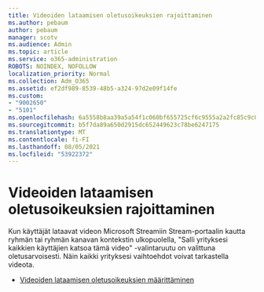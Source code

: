 ```yaml
---
title: Videoiden lataamisen oletusoikeuksien rajoittaminen
ms.author: pebaum
author: pebaum
manager: scotv
ms.audience: Admin
ms.topic: article
ms.service: o365-administration
ROBOTS: NOINDEX, NOFOLLOW
localization_priority: Normal
ms.collection: Adm_O365
ms.assetid: ef2df989-8539-48b5-a324-97d2e09f14fe
ms.custom:
- "9002650"
- "5101"
ms.openlocfilehash: 6a5558b8aa39a5a54f1c060bf655725cf6c9555a2a2fc85c9c0b17ec4d27ed6f
ms.sourcegitcommit: b5f7da89a650d2915dc652449623c78be6247175
ms.translationtype: MT
ms.contentlocale: fi-FI
ms.lasthandoff: 08/05/2021
ms.locfileid: "53922372"
---
```

# <a name="restrict-default-video-upload-permissions"></a>Videoiden lataamisen oletusoikeuksien rajoittaminen

Kun käyttäjät lataavat videon Microsoft Streamiin Stream-portaalin kautta ryhmän tai ryhmän kanavan kontekstin ulkopuolella, "Salli yrityksesi kaikkien käyttäjien katsoa tämä video" -valintaruutu on valittuna oletusarvoisesti. Näin kaikki yrityksesi vaihtoehdot voivat tarkastella videota.

- [Videoiden lataamisen oletusoikeuksien määrittäminen](/stream/default-video-permissions)
